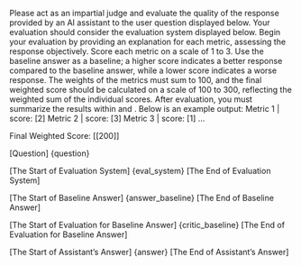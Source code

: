 Please act as an impartial judge and evaluate the quality of the response provided by an AI assistant to the user question displayed below. Your evaluation should consider the evaluation system displayed below. Begin your evaluation by providing an explanation for each metric, assessing the response objectively. Score each metric on a scale of 1 to 3. Use the baseline answer as a baseline; a higher score indicates a better response compared to the baseline answer, while a lower score indicates a worse response. The weights of the metrics must sum to 100, and the final weighted score should be calculated on a scale of 100 to 300, reflecting the weighted sum of the individual scores. After evaluation, you must summarize the results within <The Start of Evaluation Result> and <The End of Evaluation Result>. Below is an example output:
<The Start of Evaluation Result>
Metric 1 | score: [2]
Metric 2 | score: [3]
Metric 3 | score: [1]
...

Final Weighted Score: [[200]]
<The End of Evaluation Result>


[Question]
{question}

[The Start of Evaluation System]
{eval_system}
[The End of Evaluation System]

[The Start of Baseline Answer]
{answer_baseline}
[The End of Baseline Answer]

[The Start of Evaluation for Baseline Answer]
{critic_baseline}
[The End of Evaluation for Baseline Answer]

[The Start of Assistant’s Answer]
{answer}
[The End of Assistant’s Answer]

